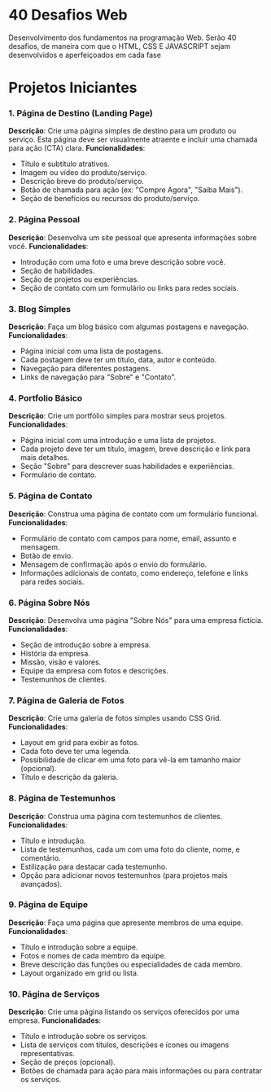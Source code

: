 # 40 Desafios Web
Desenvolvimento dos fundamentos na programação Web. Serão 40 desafios, de maneira com que o HTML, CSS E JAVASCRIPT sejam desenvolvidos e aperfeiçoados em cada fase

# Projetos Iniciantes 
### 1. Página de Destino (Landing Page)
**Descrição**: Crie uma página simples de destino para um produto ou serviço. Esta página deve ser visualmente atraente e incluir uma chamada para ação (CTA) clara.
**Funcionalidades**:
- Título e subtítulo atrativos.
- Imagem ou vídeo do produto/serviço.
- Descrição breve do produto/serviço.
- Botão de chamada para ação (ex: "Compre Agora", "Saiba Mais").
- Seção de benefícios ou recursos do produto/serviço.

### 2. Página Pessoal
**Descrição**: Desenvolva um site pessoal que apresenta informações sobre você.
**Funcionalidades**:
- Introdução com uma foto e uma breve descrição sobre você.
- Seção de habilidades.
- Seção de projetos ou experiências.
- Seção de contato com um formulário ou links para redes sociais.

### 3. Blog Simples
**Descrição**: Faça um blog básico com algumas postagens e navegação.
**Funcionalidades**:
- Página inicial com uma lista de postagens.
- Cada postagem deve ter um título, data, autor e conteúdo.
- Navegação para diferentes postagens.
- Links de navegação para "Sobre" e "Contato".

### 4. Portfolio Básico
**Descrição**: Crie um portfólio simples para mostrar seus projetos.
**Funcionalidades**:
- Página inicial com uma introdução e uma lista de projetos.
- Cada projeto deve ter um título, imagem, breve descrição e link para mais detalhes.
- Seção "Sobre" para descrever suas habilidades e experiências.
- Formulário de contato.

### 5. Página de Contato
**Descrição**: Construa uma página de contato com um formulário funcional.
**Funcionalidades**:
- Formulário de contato com campos para nome, email, assunto e mensagem.
- Botão de envio.
- Mensagem de confirmação após o envio do formulário.
- Informações adicionais de contato, como endereço, telefone e links para redes sociais.

### 6. Página Sobre Nós
**Descrição**: Desenvolva uma página "Sobre Nós" para uma empresa fictícia.
**Funcionalidades**:
- Seção de introdução sobre a empresa.
- História da empresa.
- Missão, visão e valores.
- Equipe da empresa com fotos e descrições.
- Testemunhos de clientes.

### 7. Página de Galeria de Fotos
**Descrição**: Crie uma galeria de fotos simples usando CSS Grid.
**Funcionalidades**:
- Layout em grid para exibir as fotos.
- Cada foto deve ter uma legenda.
- Possibilidade de clicar em uma foto para vê-la em tamanho maior (opcional).
- Título e descrição da galeria.

### 8. Página de Testemunhos
**Descrição**: Construa uma página com testemunhos de clientes.
**Funcionalidades**:
- Título e introdução.
- Lista de testemunhos, cada um com uma foto do cliente, nome, e comentário.
- Estilização para destacar cada testemunho.
- Opção para adicionar novos testemunhos (para projetos mais avançados).

### 9. Página de Equipe
**Descrição**: Faça uma página que apresente membros de uma equipe.
**Funcionalidades**:
- Título e introdução sobre a equipe.
- Fotos e nomes de cada membro da equipe.
- Breve descrição das funções ou especialidades de cada membro.
- Layout organizado em grid ou lista.

### 10. Página de Serviços
**Descrição**: Crie uma página listando os serviços oferecidos por uma empresa.
**Funcionalidades**:
- Título e introdução sobre os serviços.
- Lista de serviços com títulos, descrições e ícones ou imagens representativas.
- Seção de preços (opcional).
- Botões de chamada para ação para mais informações ou para contratar os serviços.
